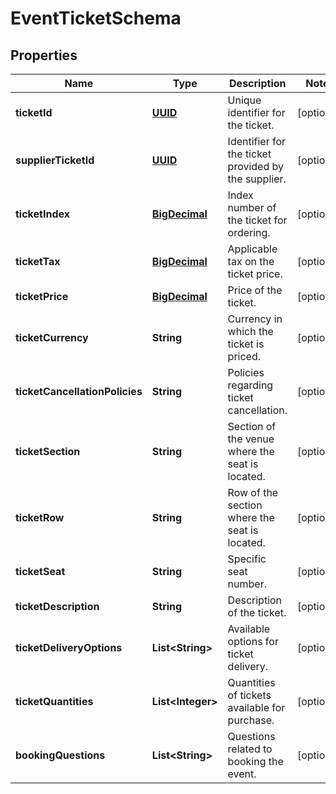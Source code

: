 # EventTicketSchema

## Properties
Name | Type | Description | Notes
------------ | ------------- | ------------- | -------------
**ticketId** | [**UUID**](UUID.md) | Unique identifier for the ticket. |  [optional]
**supplierTicketId** | [**UUID**](UUID.md) | Identifier for the ticket provided by the supplier. |  [optional]
**ticketIndex** | [**BigDecimal**](BigDecimal.md) | Index number of the ticket for ordering. |  [optional]
**ticketTax** | [**BigDecimal**](BigDecimal.md) | Applicable tax on the ticket price. |  [optional]
**ticketPrice** | [**BigDecimal**](BigDecimal.md) | Price of the ticket. |  [optional]
**ticketCurrency** | **String** | Currency in which the ticket is priced. |  [optional]
**ticketCancellationPolicies** | **String** | Policies regarding ticket cancellation. |  [optional]
**ticketSection** | **String** | Section of the venue where the seat is located. |  [optional]
**ticketRow** | **String** | Row of the section where the seat is located. |  [optional]
**ticketSeat** | **String** | Specific seat number. |  [optional]
**ticketDescription** | **String** | Description of the ticket. |  [optional]
**ticketDeliveryOptions** | **List&lt;String&gt;** | Available options for ticket delivery. |  [optional]
**ticketQuantities** | **List&lt;Integer&gt;** | Quantities of tickets available for purchase. |  [optional]
**bookingQuestions** | **List&lt;String&gt;** | Questions related to booking the event. |  [optional]
